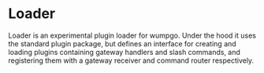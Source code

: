 # Loader

Loader is an experimental plugin loader for wumpgo.  Under the hood it uses the standard plugin package, but defines an interface for creating and loading plugins containing gateway handlers and slash commands, and registering them with a gateway receiver and command router respectively.